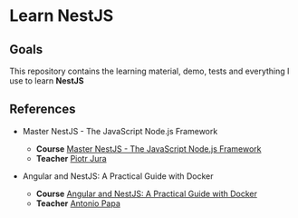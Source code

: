 # Learn NestJS

## Goals

This repository contains the learning material, demo, tests and everything I use to learn **NestJS**

## References

- Master NestJS - The JavaScript Node.js Framework
  - **Course** [Master NestJS - The JavaScript Node.js Framework](https://www.udemy.com/course/master-nestjs-the-javascript-nodejs-framework)
  - **Teacher** [Piotr Jura](https://www.udemy.com/user/piotrjura/)

- Angular and NestJS: A Practical Guide with Docker
  - **Course** [Angular and NestJS: A Practical Guide with Docker](https://www.udemy.com/course/nest-admin)
  - **Teacher** [Antonio Papa](https://www.udemy.com/user/antonio-papa/)
